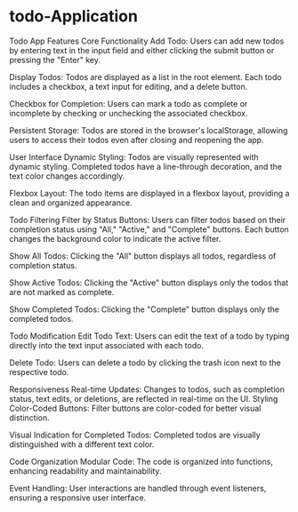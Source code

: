 # todo-Application
Todo App Features
Core Functionality
Add Todo: Users can add new todos by entering text in the input field and either clicking the submit button or pressing the "Enter" key.

Display Todos: Todos are displayed as a list in the root element. Each todo includes a checkbox, a text input for editing, and a delete button.

Checkbox for Completion: Users can mark a todo as complete or incomplete by checking or unchecking the associated checkbox.

Persistent Storage: Todos are stored in the browser's localStorage, allowing users to access their todos even after closing and reopening the app.

User Interface
Dynamic Styling: Todos are visually represented with dynamic styling. Completed todos have a line-through decoration, and the text color changes accordingly.

Flexbox Layout: The todo items are displayed in a flexbox layout, providing a clean and organized appearance.

Todo Filtering
Filter by Status Buttons: Users can filter todos based on their completion status using "All," "Active," and "Complete" buttons. Each button changes the background color to indicate the active filter.

Show All Todos: Clicking the "All" button displays all todos, regardless of completion status.

Show Active Todos: Clicking the "Active" button displays only the todos that are not marked as complete.

Show Completed Todos: Clicking the "Complete" button displays only the completed todos.

Todo Modification
Edit Todo Text: Users can edit the text of a todo by typing directly into the text input associated with each todo.

Delete Todo: Users can delete a todo by clicking the trash icon next to the respective todo.

Responsiveness
Real-time Updates: Changes to todos, such as completion status, text edits, or deletions, are reflected in real-time on the UI.
Styling
Color-Coded Buttons: Filter buttons are color-coded for better visual distinction.

Visual Indication for Completed Todos: Completed todos are visually distinguished with a different text color.

Code Organization
Modular Code: The code is organized into functions, enhancing readability and maintainability.

Event Handling: User interactions are handled through event listeners, ensuring a responsive user interface.
